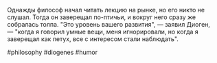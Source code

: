 Однажды философ начал читать лекцию на рынке, но его никто не слушал. Тогда он заверещал по-птичьи, и вокруг него сразу же собралась толпа.  "Это уровень вашего развития", — заявил Диоген, — "когда я говорил умные вещи, меня игнорировали, но когда я заверещал как петух, все с интересом стали наблюдать".

#philosophy #diogenes #humor